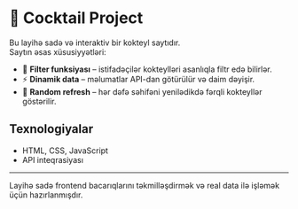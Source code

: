 # 🍹 Cocktail Project

Bu layihə sadə və interaktiv bir kokteyl saytıdır.  
Saytın əsas xüsusiyyətləri:  

- 🔎 **Filter funksiyası** – istifadəçilər kokteylləri asanlıqla filtr edə bilirlər.  
- ⚡ **Dinamik data** – məlumatlar API-dan götürülür və daim dəyişir.  
- 🔄 **Random refresh** – hər dəfə səhifəni yenilədikdə fərqli kokteyllər göstərilir.  

## Texnologiyalar
- HTML, CSS, JavaScript  
- API inteqrasiyası  

---
Layihə sadə frontend bacarıqlarını təkmilləşdirmək və real data ilə işləmək üçün hazırlanmışdır.
